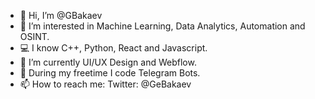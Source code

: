 - 👋 Hi, I’m @GBakaev
- 👀 I’m interested in Machine Learning, Data Analytics, Automation and OSINT.
- 💻 I know C++, Python, React and Javascript.
- 🌱 I’m currently UI/UX Design and Webflow.
- 🤖 During my freetime I code Telegram Bots.
- 📫 How to reach me: Twitter: @GeBakaev

<!---
GBakaev/GBakaev is a ✨ special ✨ repository because its `README.md` (this file) appears on your GitHub profile.
You can click the Preview link to take a look at your changes.
--->
